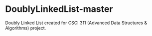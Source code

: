 # DoublyLinkedList-master
Doubly Linked List created for CSCI 311 (Advanced Data Structures & Algorithms) project. 
